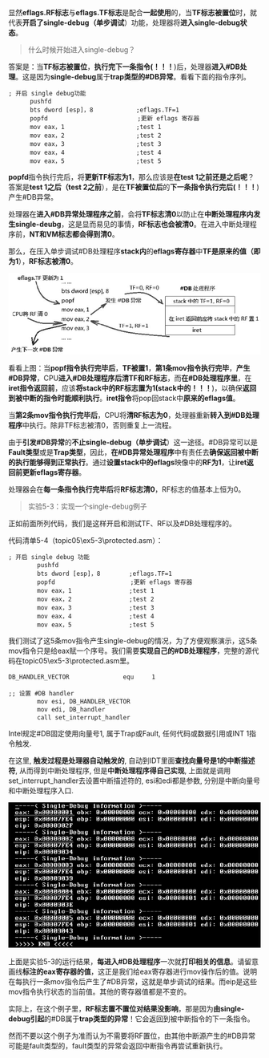 
<!-- @import "[TOC]" {cmd="toc" depthFrom=1 depthTo=6 orderedList=false} -->

<!-- code_chunk_output -->



<!-- /code_chunk_output -->

显然**eflags.RF标志**与**eflags.TF标志**是配合**一起使用**的，当**TF标志被置位**时，就代表**开启了single\-debug（单步调试**）功能，处理器将**进入single\-debug状态**。

>什么时候开始进入single\-debug？

答案是：当**TF标志被置位**，**执行完下一条指令(！！！**)后，处理器**进入\#DB处理**。这是因为**single\-debug**属于**trap类型的\#DB异常**。看看下面的指令序列。

```assembly
; 开启 single debug功能
      pushfd
      bts dword [esp]，8            ;eflags.TF=1
      popfd                         ;更新 eflags 寄存器
      mov eax，1                    ;test 1
      mov eax，2                    ;test 2
      mov eax，3                    ;test 3
      mov eax，4                    ;test 4
      mov eax，5                    ;test 5
```

**popfd**指令执行完后，将**更新TF标志为1**，那么应该是**在test 1之前还是之后呢**？答案是**test 1之后（test 2之前**），是在**TF被置位后**的**下一条指令执行完后(！！！**)产生\#DB异常。

处理器在**进入\#DB异常处理程序之前**，会将**TF标志清0**以防止在**中断处理程序内发生single\-deubg**，这是显而易见的事情，**RF标志也会被清0**。在进入中断处理程序前，**NT和VM标志都会得到清0**。

那么，在压入单步调试\#DB处理程序**stack内**的**eflags寄存器**中**TF是原来的值（即为1**），**RF标志被清0**。

![config](./images/11.png)

看看上图：当**popf指令执行完毕后**，**TF被置1**，**第1条mov指令执行完毕**，**产生\#DB异常**，CPU**进入\#DB处理程序后清TF和RF标志**，而**在\#DB处理程序里**，在**iret指令返回前**，应该**将stack中的RF标志置为1(stack中的！！！**)，以确保**返回到被中断的指令时能顺利执行**。**iret指令**将pop回stack中**原来的eflags值**。

当**第2条mov指令执行完毕后**，CPU将**清RF标志为0**，处理器重新**转入到\#DB处理程序**中执行。除非TF标志被清0，否则重复上一流程。

由于**引发\#DB异常**的**不止single\-debug（单步调试**）这一途径。\#DB异常可以是**Fault类型**或是**Trap类型**，因此，**在\#DB异常处理程序**中有责任去**确保返回被中断的执行能够得到正常执行**。通过**设置stack中的eflags**映像中的**RF为1**，让**iret返回前更新eflags寄存器**。

处理器会在**每一条指令执行完毕后**将**RF标志清0**，RF标志的值基本上恒为0。

>实验5-3：实现一个single\-debug例子

正如前面所列代码，我们是这样开启和测试TF、RF以及\#DB处理程序的。

代码清单5-4（topic05\ex5-3\protected.asm）：

```assembly
; 开启 single debug 功能
        pushfd
        bts dword [esp]，8        ;eflags.TF=1
        popfd                     ;更新 eflags 寄存器
        mov eax，1                ;test 1
        mov eax，2                ;test 2
        mov eax，3                ;test 3
        mov eax，4                ;test 4
        mov eax，5                ;test 5
```

我们测试了这5条mov指令产生single\-debug的情况，为了方便观察演示，这5条mov指令只是给eax赋一个序号。我们需要**实现自己的\#DB处理程序**，完整的源代码在topic05\ex5-3\protected.asm里。

```assembly
DB_HANDLER_VECTOR               equ     1

;; 设置 #DB handler
        mov esi, DB_HANDLER_VECTOR
        mov edi, DB_handler
        call set_interrupt_handler
```

Intel规定\#DB固定使用向量号1, 属于Trap或Fault, 任何代码或数据引用或INT 1指令触发.

在这里, **触发过程是处理器自动触发的**, 自动到IDT里面**查找向量号是1的中断描述符**, 从而得到中断处理程序, 但是**中断处理程序得自己实现**, 上面就是调用set\_interrupt\_handler去设置中断描述符的, esi和edi都是参数, 分别是中断向量号和中断处理程序入口.

![config](./images/12.png)

上面是实验5-3的运行结果，**每进入\#DB处理程序**一次就**打印相关的信息**。请留意画线**标注的eax寄存器的值**，这正是我们给eax寄存器进行mov操作后的值。说明在每执行一条mov指令后产生了\#DB异常，这就是单步调试的结果。而eip是这些mov指令执行状态的当前值。其他的寄存器值都是不变的。

实际上，在这个例子里，**RF标志置不置位对结果没影响**，那是因为**由single\-debug引起**的\#DB属于**trap类型的异常**！它会返回到被中断指令的下一条指令。

然而不要以这个例子为准而认为不需要将RF置位，由其他中断源产生的\#DB异常可能是fault类型的，fault类型的异常会返回中断指令再尝试重新执行。